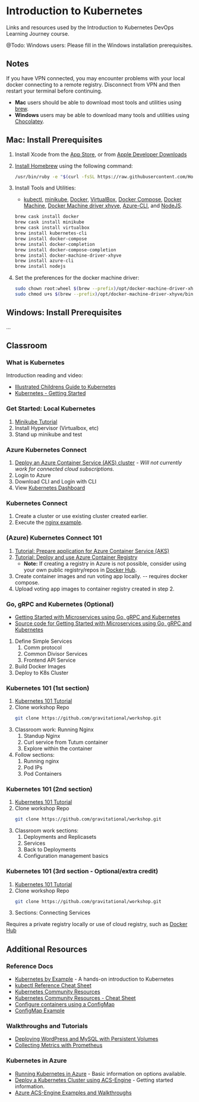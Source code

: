 Introduction to Kubernetes
==================

Links and resources used by the Introduction to Kubernetes DevOps Learning Journey course.

@Todo: Windows users: Please fill in the Windows installation prerequisites.

Notes
------------------
If you have VPN connected, you may encounter problems with your local docker connecting to a remote registry. Disconnect from VPN and then restart your terminal before continuing.

* **Mac** users should be able to download most tools and utilities using [brew](https://brew.sh/).
* **Windows** users may be able to download many tools and utilities using [Chocolatey](https://chocolatey.org/packages).

Mac: Install Prerequisites
------------------
1. Install Xcode from the [App Store](https://itunes.apple.com/us/app/xcode/id497799835?mt=12), or from [Apple Developer Downloads](https://developer.apple.com/xcode/downloads/)
2. [Install Homebrew](https://brew.sh/) using the following command:
    
	```sh
	/usr/bin/ruby -e "$(curl -fsSL https://raw.githubusercontent.com/Homebrew/install/master/install)"
	```
    
3. Install Tools and Utilities:
	* [kubectl](https://kubernetes.io/docs/tasks/tools/install-kubectl/), [minikube](https://github.com/kubernetes/minikube), [Docker](https://docs.docker.com/docker-for-mac/install/), [VirtualBox](https://www.virtualbox.org/wiki/Downloads), [Docker Compose](https://docs.docker.com/compose/), [Docker Machine](https://docs.docker.com/machine/install-machine/), [Docker Machine driver xhyve](https://github.com/zchee/docker-machine-driver-xhyve), [Azure-CLI](https://docs.microsoft.com/en-us/cli/azure/install-azure-cli?view=azure-cli-latest), and [NodeJS](https://nodejs.org/en/download/).

	```sh
	brew cask install docker
	brew cask install minikube
	brew cask install virtualbox
	brew install kubernetes-cli
	brew install docker-compose
	brew install docker-completion
	brew install docker-compose-completion
	brew install docker-machine-driver-xhyve
	brew install azure-cli
	brew install nodejs
	```

4. Set the preferences for the docker machine driver:

	```sh
	sudo chown root:wheel $(brew --prefix)/opt/docker-machine-driver-xhyve/bin/docker-machine-driver-xhyve
	sudo chmod u+s $(brew --prefix)/opt/docker-machine-driver-xhyve/bin/docker-machine-driver-xhyve
	```

Windows: Install Prerequisites
------------------
...

Classroom
---------

### What is Kubernetes

Introduction reading and video:

* [Illustrated Childrens Guide to Kubernetes](http://blog.kubernetes.io/2016/06/illustrated-childrens-guide-to-kubernetes.html)
* [Kubernetes - Getting Started](https://chrisshort.net/kubernetes-getting-started/)

### Get Started: Local Kubernetes

1. [Minikube Tutorial](https://kubernetes.io/docs/tutorials/stateless-application/hello-minikube/)
2. Install Hypervisor (Virtualbox, etc)
3. Stand up minikube and test

### Azure Kubernetes Connect

1. [Deploy an Azure Container Service (AKS) cluster](https://docs.microsoft.com/en-us/azure/aks/kubernetes-walkthrough) - _Will not currently work for connected cloud subscriptions._
2. Login to Azure
3. Download CLI and Login with CLI
4. View [Kubernetes Dashboard](https://docs.microsoft.com/en-us/azure/aks/kubernetes-dashboard)

### Kubernetes Connect

1. Create a cluster or use existing cluster created earlier.
2. Execute the [nginx example](https://github.com/kubernetes/kubernetes/blob/master/examples/simple-nginx.md).

### (Azure) Kubernetes Connect 101

1. [Tutorial: Prepare application for Azure Container Service (AKS)](https://docs.microsoft.com/en-us/azure/aks/tutorial-kubernetes-prepare-app)
2. [Tutorial: Deploy and use Azure Container Registry](https://docs.microsoft.com/en-us/azure/aks/tutorial-kubernetes-prepare-acr)
	* **Note:** If creating a registry in Azure is not possible, consider using your own public registry/repos in [Docker Hub](https://hub.docker.com/).
3. Create container images and run voting app locally. -- requires docker compose.
4. Upload voting app images to container registry created in step 2.

### Go, gRPC and Kubernetes (Optional)
* [Getting Started with Microservices using Go, gRPC and Kubernetes](https://outcrawl.com/getting-started-microservices-go-grpc-kubernetes/)
* [Source code for Getting Started with Microservices using Go, gRPC and Kubernetes](https://github.com/tinrab/kubernetes-go-grpc-tutorial)

1. Define Simple Services
	1. Comm protocol
	2. Common Divisor Services
	3. Frontend API Service
2. Build Docker Images
3. Deploy to K8s Cluster


### Kubernetes 101 (1st section)

1. [Kubernetes 101 Tutorial](https://github.com/gravitational/workshop/blob/master/k8s101.md)
2. Clone workshop Repo
	```sh
	git clone https://github.com/gravitational/workshop.git
	```
3. Classroom work: Running Nginx
	1. Standup Nginx
	2. Curl service from Tutum container
	3. Explore within the container
4. Follow sections:
	1. Running nginx
	2. Pod IPs
	3. Pod Containers

### Kubernetes 101 (2nd section)

1. [Kubernetes 101 Tutorial](https://github.com/gravitational/workshop/blob/master/k8s101.md)
2. Clone workshop Repo
	```sh
	git clone https://github.com/gravitational/workshop.git
	```
3. Classroom work sections:
	1. Deployments and Replicasets
	2. Services
	3. Back to Deployments
	4. Configuration management basics

### Kubernetes 101 (3rd section - Optional/extra credit)

1. [Kubernetes 101 Tutorial](https://github.com/gravitational/workshop/blob/master/k8s101.md)
2. Clone workshop Repo
	```sh
	git clone https://github.com/gravitational/workshop.git
	```
3. Sections: Connecting Services

Requires a private registry locally or use of cloud registry, such as [Docker Hub](https://hub.docker.com/)


Additional Resources
------------------

### Reference Docs

* [Kubernetes by Example](http://kubernetesbyexample.com/) - A hands-on introduction to Kubernetes
* [kubectl Reference Cheat Sheet](https://kubernetes.io/docs/reference/kubectl/cheatsheet/)
* [Kubernetes Community Resources](http://k8s.info/index.html)
* [Kubernetes Community Resources - Cheat Sheet](http://k8s.info/cs.html)
* [Configure containers using a ConfigMap](https://kubernetes.io/docs/tasks/configure-pod-container/configmap/)
* [ConfigMap Example](http://pwittrock.github.io/docs/user-guide/configmap/)

### Walkthroughs and Tutorials

* [Deploying WordPress and MySQL with Persistent Volumes](https://kubernetes.io/docs/tutorials/stateful-application/mysql-wordpress-persistent-volume/)
* [Collecting Metrics with Prometheus](https://github.com/kelseyhightower/oscon-2017-kubernetes-tutorial/blob/master/labs/06-tutorial-metrics.md)

### Kubernetes in Azure

* [Running Kubernetes in Azure](https://kubernetes.io/docs/getting-started-guides/azure/) - Basic information on options available.
* [Deploy a Kubernetes Cluster using ACS-Engine](https://github.com/Azure/acs-engine/blob/master/docs/kubernetes/deploy.md) - Getting started information.
* [Azure ACS-Engine Examples and Walkthroughs](https://github.com/Azure/acs-engine/tree/master/examples)

